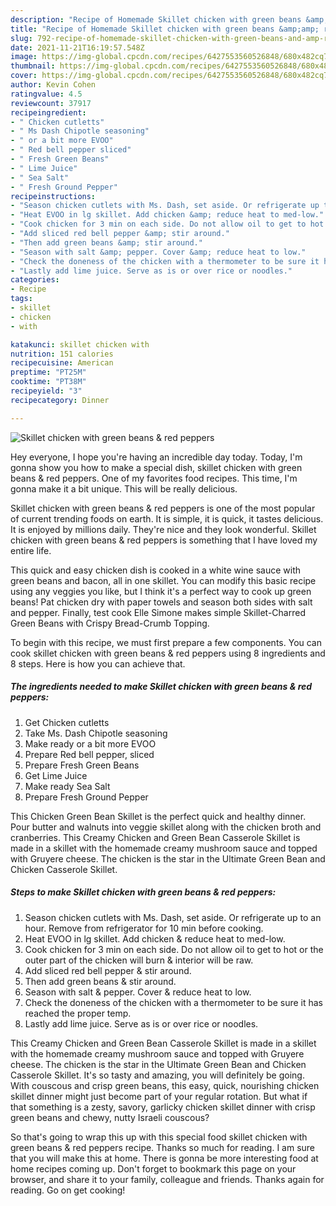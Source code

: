 ```yaml
---
description: "Recipe of Homemade Skillet chicken with green beans &amp;amp; red peppers"
title: "Recipe of Homemade Skillet chicken with green beans &amp;amp; red peppers"
slug: 792-recipe-of-homemade-skillet-chicken-with-green-beans-and-amp-red-peppers
date: 2021-11-21T16:19:57.548Z
image: https://img-global.cpcdn.com/recipes/6427553560526848/680x482cq70/skillet-chicken-with-green-beans-red-peppers-recipe-main-photo.jpg
thumbnail: https://img-global.cpcdn.com/recipes/6427553560526848/680x482cq70/skillet-chicken-with-green-beans-red-peppers-recipe-main-photo.jpg
cover: https://img-global.cpcdn.com/recipes/6427553560526848/680x482cq70/skillet-chicken-with-green-beans-red-peppers-recipe-main-photo.jpg
author: Kevin Cohen
ratingvalue: 4.5
reviewcount: 37917
recipeingredient:
- " Chicken cutletts"
- " Ms Dash Chipotle seasoning"
- " or a bit more EVOO"
- " Red bell pepper sliced"
- " Fresh Green Beans"
- " Lime Juice"
- " Sea Salt"
- " Fresh Ground Pepper"
recipeinstructions:
- "Season chicken cutlets with Ms. Dash, set aside. Or refrigerate up to an hour. Remove from refrigerator for 10 min before cooking."
- "Heat EVOO in lg skillet. Add chicken &amp; reduce heat to med-low."
- "Cook chicken for 3 min on each side. Do not allow oil to get to hot or the outer part of the chicken will burn &amp; interior will be raw."
- "Add sliced red bell pepper &amp; stir around."
- "Then add green beans &amp; stir around."
- "Season with salt &amp; pepper. Cover &amp; reduce heat to low."
- "Check the doneness of the chicken with a thermometer to be sure it has reached the proper temp."
- "Lastly add lime juice. Serve as is or over rice or noodles."
categories:
- Recipe
tags:
- skillet
- chicken
- with

katakunci: skillet chicken with 
nutrition: 151 calories
recipecuisine: American
preptime: "PT25M"
cooktime: "PT38M"
recipeyield: "3"
recipecategory: Dinner

---
```



![Skillet chicken with green beans &amp; red peppers](https://img-global.cpcdn.com/recipes/6427553560526848/680x482cq70/skillet-chicken-with-green-beans-red-peppers-recipe-main-photo.jpg)

Hey everyone, I hope you're having an incredible day today. Today, I'm gonna show you how to make a special dish, skillet chicken with green beans &amp; red peppers. One of my favorites food recipes. This time, I'm gonna make it a bit unique. This will be really delicious.

Skillet chicken with green beans &amp; red peppers is one of the most popular of current trending foods on earth. It is simple, it is quick, it tastes delicious. It is enjoyed by millions daily. They're nice and they look wonderful. Skillet chicken with green beans &amp; red peppers is something that I have loved my entire life.

This quick and easy chicken dish is cooked in a white wine sauce with green beans and bacon, all in one skillet. You can modify this basic recipe using any veggies you like, but I think it&#39;s a perfect way to cook up green beans! Pat chicken dry with paper towels and season both sides with salt and pepper. Finally, test cook Elle Simone makes simple Skillet-Charred Green Beans with Crispy Bread-Crumb Topping.


To begin with this recipe, we must first prepare a few components. You can cook skillet chicken with green beans &amp; red peppers using 8 ingredients and 8 steps. Here is how you can achieve that.

<!--inarticleads1-->

##### The ingredients needed to make Skillet chicken with green beans &amp; red peppers:

1. Get  Chicken cutletts
1. Take  Ms. Dash Chipotle seasoning
1. Make ready  or a bit more EVOO
1. Prepare  Red bell pepper, sliced
1. Prepare  Fresh Green Beans
1. Get  Lime Juice
1. Make ready  Sea Salt
1. Prepare  Fresh Ground Pepper


This Chicken Green Bean Skillet is the perfect quick and healthy dinner. Pour butter and walnuts into veggie skillet along with the chicken broth and cranberries. This Creamy Chicken and Green Bean Casserole Skillet is made in a skillet with the homemade creamy mushroom sauce and topped with Gruyere cheese. The chicken is the star in the Ultimate Green Bean and Chicken Casserole Skillet. 

<!--inarticleads2-->

##### Steps to make Skillet chicken with green beans &amp; red peppers:

1. Season chicken cutlets with Ms. Dash, set aside. Or refrigerate up to an hour. Remove from refrigerator for 10 min before cooking.
1. Heat EVOO in lg skillet. Add chicken &amp; reduce heat to med-low.
1. Cook chicken for 3 min on each side. Do not allow oil to get to hot or the outer part of the chicken will burn &amp; interior will be raw.
1. Add sliced red bell pepper &amp; stir around.
1. Then add green beans &amp; stir around.
1. Season with salt &amp; pepper. Cover &amp; reduce heat to low.
1. Check the doneness of the chicken with a thermometer to be sure it has reached the proper temp.
1. Lastly add lime juice. Serve as is or over rice or noodles.


This Creamy Chicken and Green Bean Casserole Skillet is made in a skillet with the homemade creamy mushroom sauce and topped with Gruyere cheese. The chicken is the star in the Ultimate Green Bean and Chicken Casserole Skillet. It&#39;s so tasty and amazing, you will definitely be going. With couscous and crisp green beans, this easy, quick, nourishing chicken skillet dinner might just become part of your regular rotation. But what if that something is a zesty, savory, garlicky chicken skillet dinner with crisp green beans and chewy, nutty Israeli couscous? 

So that's going to wrap this up with this special food skillet chicken with green beans &amp; red peppers recipe. Thanks so much for reading. I am sure that you will make this at home. There is gonna be more interesting food at home recipes coming up. Don't forget to bookmark this page on your browser, and share it to your family, colleague and friends. Thanks again for reading. Go on get cooking!
